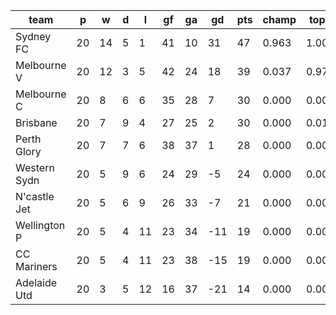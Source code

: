 |     team     | p  | w  | d | l  | gf | ga | gd  | pts | champ | top2  | top3  | top4  |  5-7  | bot4  | bot3  | bot2  |
|--------------|----|----|---|----|----|----|-----|-----|-------|-------|-------|-------|-------|-------|-------|-------|
| Sydney FC    | 20 | 14 | 5 |  1 | 41 | 10 |  31 |  47 | 0.963 | 1.000 | 1.000 | 1.000 | 0.000 | 0.000 | 0.000 | 0.000|
| Melbourne V  | 20 | 12 | 3 |  5 | 42 | 24 |  18 |  39 | 0.037 | 0.976 | 0.999 | 1.000 | 0.000 | 0.000 | 0.000 | 0.000|
| Melbourne C  | 20 |  8 | 6 |  6 | 35 | 28 |   7 |  30 | 0.000 | 0.007 | 0.360 | 0.715 | 0.285 | 0.011 | 0.000 | 0.000|
| Brisbane     | 20 |  7 | 9 |  4 | 27 | 25 |   2 |  30 | 0.000 | 0.015 | 0.454 | 0.781 | 0.219 | 0.005 | 0.000 | 0.000|
| Perth Glory  | 20 |  7 | 7 |  6 | 38 | 37 |   1 |  28 | 0.000 | 0.003 | 0.167 | 0.407 | 0.590 | 0.034 | 0.004 | 0.000|
| Western Sydn | 20 |  5 | 9 |  6 | 24 | 29 |  -5 |  24 | 0.000 | 0.000 | 0.020 | 0.087 | 0.852 | 0.258 | 0.061 | 0.012|
| N'castle Jet | 20 |  5 | 6 |  9 | 26 | 33 |  -7 |  21 | 0.000 | 0.000 | 0.001 | 0.010 | 0.650 | 0.774 | 0.340 | 0.125|
| Wellington P | 20 |  5 | 4 | 11 | 23 | 34 | -11 |  19 | 0.000 | 0.000 | 0.000 | 0.001 | 0.199 | 0.954 | 0.801 | 0.437|
| CC Mariners  | 20 |  5 | 4 | 11 | 23 | 38 | -15 |  19 | 0.000 | 0.000 | 0.000 | 0.000 | 0.198 | 0.965 | 0.802 | 0.476|
| Adelaide Utd | 20 |  3 | 5 | 12 | 16 | 37 | -21 |  14 | 0.000 | 0.000 | 0.000 | 0.000 | 0.009 | 0.999 | 0.991 | 0.949|

